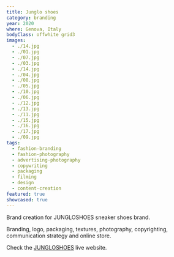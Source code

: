 ```yaml
---
title: Junglo shoes
category: branding
year: 2020
where: Genova, Italy
bodyClass: offwhite grid3
images:
  - ./14.jpg
  - ./01.jpg
  - ./07.jpg
  - ./03.jpg
  - ./14.jpg
  - ./04.jpg
  - ./08.jpg
  - ./05.jpg
  - ./10.jpg
  - ./06.jpg
  - ./12.jpg
  - ./13.jpg
  - ./11.jpg
  - ./15.jpg
  - ./16.jpg
  - ./17.jpg
  - ./09.jpg
tags:
  - fashion-branding
  - fashion-photography
  - advertising-photography
  - copywriting
  - packaging
  - filming
  - design
  - content-creation
featured: true
showcased: true
---
```


Brand creation for JUNGLOSHOES sneaker shoes brand.

Branding, logo, packaging, textures, photography, copyrighting, communication strategy and online store.

Check the [JUNGLOSHOES](https://junglo.shoes/?source=rokma.com) live website.
